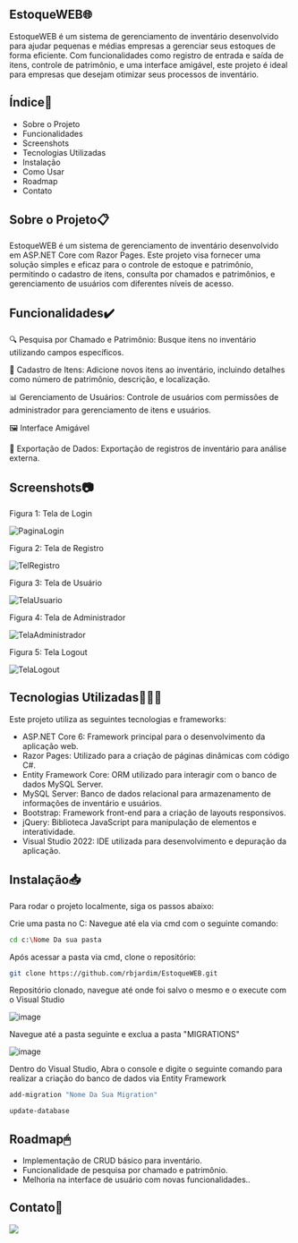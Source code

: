 ## EstoqueWEB🌐

EstoqueWEB é um sistema de gerenciamento de inventário desenvolvido para ajudar pequenas e médias empresas a gerenciar seus estoques de forma eficiente. Com funcionalidades como registro de entrada e saída de itens, controle de patrimônio, e uma interface amigável, este projeto é ideal para empresas que desejam otimizar seus processos de inventário.

## Índice📃

- Sobre o Projeto
- Funcionalidades
- Screenshots
- Tecnologias Utilizadas
- Instalação
- Como Usar
- Roadmap
- Contato


## Sobre o Projeto📋

EstoqueWEB é um sistema de gerenciamento de inventário desenvolvido em ASP.NET Core com Razor Pages. Este projeto visa fornecer uma solução simples e eficaz para o controle de estoque e patrimônio, permitindo o cadastro de itens, consulta por chamados e patrimônios, e gerenciamento de usuários com diferentes níveis de acesso.

## Funcionalidades✔️

🔍 Pesquisa por Chamado e Patrimônio: Busque itens no inventário utilizando campos específicos.

📝 Cadastro de Itens: Adicione novos itens ao inventário, incluindo detalhes como número de patrimônio, descrição, e localização.

📊 Gerenciamento de Usuários: Controle de usuários com permissões de administrador para gerenciamento de itens e usuários.

🖼️ Interface Amigável

📁 Exportação de Dados: Exportação de registros de inventário para análise externa.

## Screenshots📷

Figura 1: Tela de Login

![PaginaLogin](https://github.com/user-attachments/assets/c2805126-6705-49c6-be8b-5fb1b67ce0c9)

Figura 2: Tela de Registro

![TelRegistro](https://github.com/user-attachments/assets/2620f30b-a828-4244-a538-0519712a4dde)

Figura 3: Tela de Usuário

![TelaUsuario](https://github.com/user-attachments/assets/1543f52e-7677-4f6c-ba9c-838e2239febc)

Figura 4: Tela de Administrador

![TelaAdministrador](https://github.com/user-attachments/assets/42268716-d60e-406c-b44e-78d448c9be10)

Figura 5: Tela Logout

![TelaLogout](https://github.com/user-attachments/assets/ff3f640f-1e8f-472a-a155-f704aeea8ac1)

## Tecnologias Utilizadas👨🏽‍💻
Este projeto utiliza as seguintes tecnologias e frameworks:

- ASP.NET Core 6: Framework principal para o desenvolvimento da aplicação web.
- Razor Pages: Utilizado para a criação de páginas dinâmicas com código C#.
- Entity Framework Core: ORM utilizado para interagir com o banco de dados MySQL Server.
- MySQL Server: Banco de dados relacional para armazenamento de informações de inventário e usuários.
- Bootstrap: Framework front-end para a criação de layouts responsivos.
- jQuery: Biblioteca JavaScript para manipulação de elementos e interatividade.
- Visual Studio 2022: IDE utilizada para desenvolvimento e depuração da aplicação.

## Instalação📥
Para rodar o projeto localmente, siga os passos abaixo:

Crie uma pasta no C:
Navegue até ela via cmd com o seguinte comando:
```bash
cd c:\Nome Da sua pasta
```

Após acessar a pasta via cmd, clone o repositório:
```bash
git clone https://github.com/rbjardim/EstoqueWEB.git
```

Repositório clonado, navegue até onde foi salvo o mesmo e o execute com o Visual Studio

![image](https://github.com/user-attachments/assets/9944e0d9-5a55-4d96-9057-d3219439f63b)

Navegue até a pasta seguinte e exclua a pasta "MIGRATIONS"

![image](https://github.com/user-attachments/assets/bc60fb25-3a79-434f-8f8f-b1b5ae3321ed)

Dentro do Visual Studio, Abra o console e digite o seguinte comando para realizar a criação do banco de dados via Entity Framework

```bash
add-migration "Nome Da Sua Migration"
```

```bash
update-database
```

## Roadmap🖱
- Implementação de CRUD básico para inventário.
- Funcionalidade de pesquisa por chamado e patrimônio.
- Melhoria na interface de usuário com novas funcionalidades..

## Contato📲
<a href = "https://www.linkedin.com/in/ruan-bueno-jardim/"> <img src="https://img.shields.io/badge/LinkedIn-0077B5?style=for-the-badge&logo=linkedin&logoColor=white">
</a>
